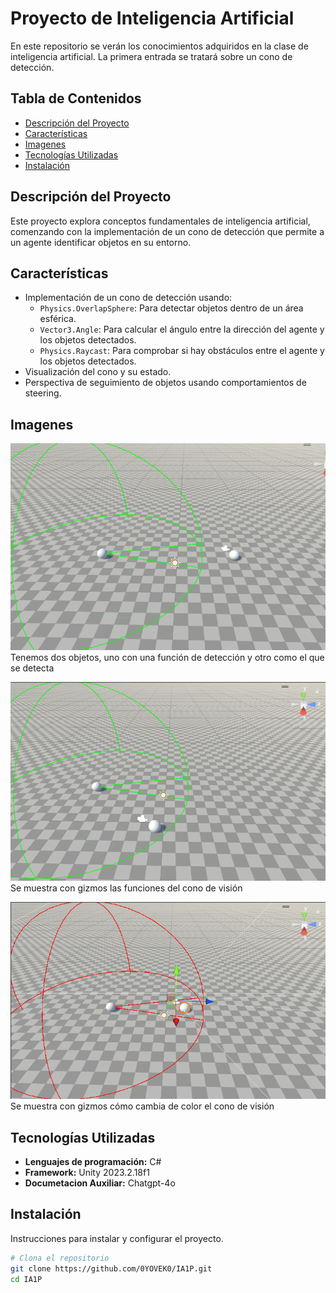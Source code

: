 # Proyecto de Inteligencia Artificial

En este repositorio se verán los conocimientos adquiridos en la clase de inteligencia artificial. La primera entrada se tratará sobre un cono de detección.

## Tabla de Contenidos
- [Descripción del Proyecto](#descripción-del-proyecto)
- [Características](#características)
- [Imagenes](#imagenes)
- [Tecnologías Utilizadas](#tecnologías-utilizadas)
- [Instalación](#instalación)


## Descripción del Proyecto

Este proyecto explora conceptos fundamentales de inteligencia artificial, comenzando con la implementación de un cono de detección que permite a un agente identificar objetos en su entorno.

## Características

- Implementación de un cono de detección usando:
  - `Physics.OverlapSphere`: Para detectar objetos dentro de un área esférica.
  - `Vector3.Angle`: Para calcular el ángulo entre la dirección del agente y los objetos detectados.
  - `Physics.Raycast`: Para comprobar si hay obstáculos entre el agente y los objetos detectados.
- Visualización del cono y su estado.
- Perspectiva de seguimiento de objetos usando comportamientos de steering.

 ## Imagenes

  ![Tenemos dos objetos, uno con una función de detección y otro como el que se detecta](IA1P/Assets/IMGS/ia1.png)
 Tenemos dos objetos, uno con una función de detección y otro como el que se detecta

![Se muestra con gizmos las funciones del cono de visión](IA1P/Assets/IMGS/ia2.png)
Se muestra con gizmos las funciones del cono de visión

![Se muestra con gizmos cómo cambia de color el cono de visión](IA1P/Assets/IMGS/ia3.png)
Se muestra con gizmos cómo cambia de color el cono de visión



 
  

## Tecnologías Utilizadas

- **Lenguajes de programación:** C#
- **Framework:** Unity 2023.2.18f1
- **Documetacion Auxiliar:** Chatgpt-4o

## Instalación

Instrucciones para instalar y configurar el proyecto.

```bash
# Clona el repositorio
git clone https://github.com/0YOVEK0/IA1P.git
cd IA1P
